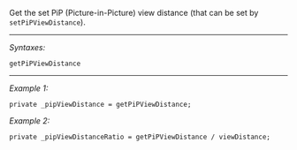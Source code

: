 Get the set PiP (Picture-in-Picture) view distance (that can be set by `setPiPViewDistance`).


---
*Syntaxes:*

`getPiPViewDistance`

---
*Example 1:*

```sqf
private _pipViewDistance = getPiPViewDistance;
```

*Example 2:*

```sqf
private _pipViewDistanceRatio = getPiPViewDistance / viewDistance;
```